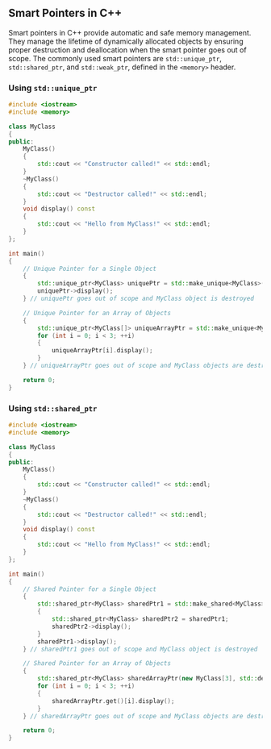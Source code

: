 ## Smart Pointers in C++

Smart pointers in C++ provide automatic and safe memory management. They manage the lifetime of dynamically allocated objects by ensuring proper destruction and deallocation when the smart pointer goes out of scope. The commonly used smart pointers are `std::unique_ptr`, `std::shared_ptr`, and `std::weak_ptr`, defined in the `<memory>` header.

### Using `std::unique_ptr`

```cpp
#include <iostream>
#include <memory>

class MyClass
{
public:
    MyClass()
    {
        std::cout << "Constructor called!" << std::endl;
    }
    ~MyClass()
    {
        std::cout << "Destructor called!" << std::endl;
    }
    void display() const
    {
        std::cout << "Hello from MyClass!" << std::endl;
    }
};

int main()
{
    // Unique Pointer for a Single Object
    {
        std::unique_ptr<MyClass> uniquePtr = std::make_unique<MyClass>();
        uniquePtr->display();
    } // uniquePtr goes out of scope and MyClass object is destroyed

    // Unique Pointer for an Array of Objects
    {
        std::unique_ptr<MyClass[]> uniqueArrayPtr = std::make_unique<MyClass[]>(3);
        for (int i = 0; i < 3; ++i)
        {
            uniqueArrayPtr[i].display();
        }
    } // uniqueArrayPtr goes out of scope and MyClass objects are destroyed

    return 0;
}
```

### Using `std::shared_ptr`

```cpp
#include <iostream>
#include <memory>

class MyClass
{
public:
    MyClass()
    {
        std::cout << "Constructor called!" << std::endl;
    }
    ~MyClass()
    {
        std::cout << "Destructor called!" << std::endl;
    }
    void display() const
    {
        std::cout << "Hello from MyClass!" << std::endl;
    }
};

int main()
{
    // Shared Pointer for a Single Object
    {
        std::shared_ptr<MyClass> sharedPtr1 = std::make_shared<MyClass>();
        {
            std::shared_ptr<MyClass> sharedPtr2 = sharedPtr1;
            sharedPtr2->display();
        }
        sharedPtr1->display();
    } // sharedPtr1 goes out of scope and MyClass object is destroyed

    // Shared Pointer for an Array of Objects
    {
        std::shared_ptr<MyClass> sharedArrayPtr(new MyClass[3], std::default_delete<MyClass[]>());
        for (int i = 0; i < 3; ++i)
        {
            sharedArrayPtr.get()[i].display();
        }
    } // sharedArrayPtr goes out of scope and MyClass objects are destroyed

    return 0;
}
```
